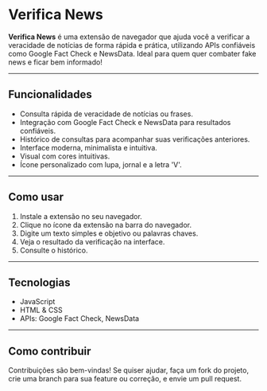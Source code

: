 # Verifica News

**Verifica News** é uma extensão de navegador que ajuda você a verificar a veracidade de notícias de forma rápida e prática, utilizando APIs confiáveis como Google Fact Check e NewsData. Ideal para quem quer combater fake news e ficar bem informado!

---

## Funcionalidades

- Consulta rápida de veracidade de notícias ou frases.
- Integração com Google Fact Check e NewsData para resultados confiáveis.
- Histórico de consultas para acompanhar suas verificações anteriores.
- Interface moderna, minimalista e intuitiva.
- Visual com cores intuitivas.
- Ícone personalizado com lupa, jornal e a letra 'V'.

---

## Como usar

1. Instale a extensão no seu navegador.
2. Clique no ícone da extensão na barra do navegador.
3. Digite um texto simples e objetivo ou palavras chaves.
4. Veja o resultado da verificação na interface.
5. Consulte o histórico.

---

## Tecnologias

- JavaScript
- HTML & CSS
- APIs: Google Fact Check, NewsData

---

## Como contribuir

Contribuições são bem-vindas! Se quiser ajudar, faça um fork do projeto, crie uma branch para sua feature ou correção, e envie um pull request.
